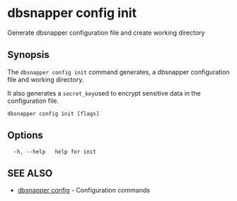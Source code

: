 # dbsnapper config init

Generate dbsnapper configuration file and create working directory

## Synopsis

The `dbsnapper config init` command generates, a dbsnapper configuration file and working directory. 
	
It also generates a `secret_key`used to encrypt sensitive data in the configuration file.


```
dbsnapper config init [flags]
```

## Options

```
  -h, --help   help for init
```

## SEE ALSO

* [dbsnapper config](/cmd/dbsnapper_config/)	 - Configuration commands


